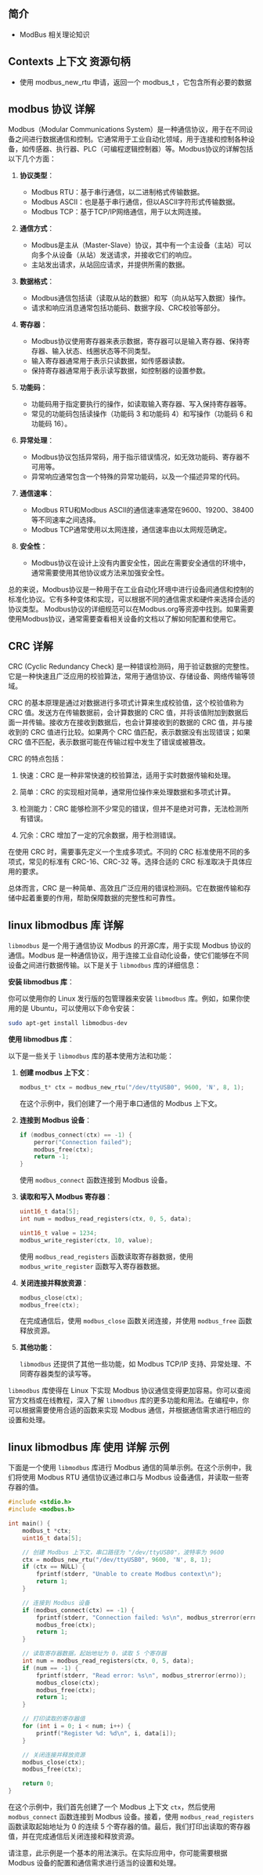 ## 简介

+ ModBus 相关理论知识

## Contexts 上下文 资源句柄

+ 使用 modbus_new_rtu 申请，返回一个 modbus_t ，它包含所有必要的数据

## modbus 协议 详解

Modbus（Modular Communications System）是一种通信协议，用于在不同设备之间进行数据通信和控制。它通常用于工业自动化领域，用于连接和控制各种设备，如传感器、执行器、PLC（可编程逻辑控制器）等。Modbus协议的详解包括以下几个方面：

1. **协议类型**：
   - Modbus RTU：基于串行通信，以二进制格式传输数据。
   - Modbus ASCII：也是基于串行通信，但以ASCII字符形式传输数据。
   - Modbus TCP：基于TCP/IP网络通信，用于以太网连接。

2. **通信方式**：
   - Modbus是主从（Master-Slave）协议，其中有一个主设备（主站）可以向多个从设备（从站）发送请求，并接收它们的响应。
   - 主站发出请求，从站回应请求，并提供所需的数据。
   
3. **数据格式**：
   - Modbus通信包括读（读取从站的数据）和写（向从站写入数据）操作。
   - 请求和响应消息通常包括功能码、数据字段、CRC校验等部分。
   
4. **寄存器**：
   - Modbus协议使用寄存器来表示数据，寄存器可以是输入寄存器、保持寄存器、输入状态、线圈状态等不同类型。
   - 输入寄存器通常用于表示只读数据，如传感器读数。
   - 保持寄存器通常用于表示读写数据，如控制器的设置参数。

5. **功能码**：
   - 功能码用于指定要执行的操作，如读取输入寄存器、写入保持寄存器等。
   - 常见的功能码包括读操作（功能码 3 和功能码 4）和写操作（功能码 6 和功能码 16）。

6. **异常处理**：
   - Modbus协议包括异常码，用于指示错误情况，如无效功能码、寄存器不可用等。
   - 异常响应通常包含一个特殊的异常功能码，以及一个描述异常的代码。

7. **通信速率**：
   - Modbus RTU和Modbus ASCII的通信速率通常在9600、19200、38400等不同速率之间选择。
   - Modbus TCP通常使用以太网连接，通信速率由以太网规范确定。

8. **安全性**：
   - Modbus协议在设计上没有内置安全性，因此在需要安全通信的环境中，通常需要使用其他协议或方法来加强安全性。

总的来说，Modbus协议是一种用于在工业自动化环境中进行设备间通信和控制的标准化协议。它有多种变体和实现，可以根据不同的通信需求和硬件来选择合适的协议类型。 Modbus协议的详细规范可以在Modbus.org等资源中找到。如果需要使用Modbus协议，通常需要查看相关设备的文档以了解如何配置和使用它。

## CRC 详解

CRC (Cyclic Redundancy Check) 是一种错误检测码，用于验证数据的完整性。它是一种快速且广泛应用的校验算法，常用于通信协议、存储设备、网络传输等领域。

CRC 的基本原理是通过对数据进行多项式计算来生成校验值，这个校验值称为 CRC 值。发送方在传输数据前，会计算数据的 CRC 值，并将该值附加到数据后面一并传输。接收方在接收到数据后，也会计算接收到的数据的 CRC 值，并与接收到的 CRC 值进行比较。如果两个 CRC 值匹配，表示数据没有出现错误；如果 CRC 值不匹配，表示数据可能在传输过程中发生了错误或被篡改。

CRC 的特点包括：

1. 快速：CRC 是一种非常快速的校验算法，适用于实时数据传输和处理。

2. 简单：CRC 的实现相对简单，通常用位操作来处理数据和多项式计算。

3. 检测能力：CRC 能够检测不少常见的错误，但并不是绝对可靠，无法检测所有错误。

4. 冗余：CRC 增加了一定的冗余数据，用于检测错误。

在使用 CRC 时，需要事先定义一个生成多项式。不同的 CRC 标准使用不同的多项式，常见的标准有 CRC-16、CRC-32 等。选择合适的 CRC 标准取决于具体应用的要求。

总体而言，CRC 是一种简单、高效且广泛应用的错误检测码。它在数据传输和存储中起着重要的作用，帮助保障数据的完整性和可靠性。

## linux libmodbus 库 详解

`libmodbus` 是一个用于通信协议 Modbus 的开源C库，用于实现 Modbus 协议的通信。Modbus 是一种通信协议，用于连接工业自动化设备，使它们能够在不同设备之间进行数据传输。以下是关于 `libmodbus` 库的详细信息：

**安装 libmodbus 库**：

你可以使用你的 Linux 发行版的包管理器来安装 `libmodbus` 库。例如，如果你使用的是 Ubuntu，可以使用以下命令安装：

```sh
sudo apt-get install libmodbus-dev
```

**使用 libmodbus 库**：

以下是一些关于 `libmodbus` 库的基本使用方法和功能：

1. **创建 modbus 上下文**：

   ```c
   modbus_t* ctx = modbus_new_rtu("/dev/ttyUSB0", 9600, 'N', 8, 1);
   ```

   在这个示例中，我们创建了一个用于串口通信的 Modbus 上下文。

2. **连接到 Modbus 设备**：

   ```c
   if (modbus_connect(ctx) == -1) {
       perror("Connection failed");
       modbus_free(ctx);
       return -1;
   }
   ```

   使用 `modbus_connect` 函数连接到 Modbus 设备。

3. **读取和写入 Modbus 寄存器**：

   ```c
   uint16_t data[5];
   int num = modbus_read_registers(ctx, 0, 5, data);
   
   uint16_t value = 1234;
   modbus_write_register(ctx, 10, value);
   ```

   使用 `modbus_read_registers` 函数读取寄存器数据，使用 `modbus_write_register` 函数写入寄存器数据。

4. **关闭连接并释放资源**：

   ```c
   modbus_close(ctx);
   modbus_free(ctx);
   ```

   在完成通信后，使用 `modbus_close` 函数关闭连接，并使用 `modbus_free` 函数释放资源。

5. **其他功能**：

   `libmodbus` 还提供了其他一些功能，如 Modbus TCP/IP 支持、异常处理、不同寄存器类型的读写等。

`libmodbus` 库使得在 Linux 下实现 Modbus 协议通信变得更加容易。你可以查阅官方文档或在线教程，深入了解 `libmodbus` 库的更多功能和用法。在编程中，你可以根据需要使用合适的函数来实现 Modbus 通信，并根据通信需求进行相应的设置和处理。

## linux libmodbus 库 使用 详解 示例

下面是一个使用 `libmodbus` 库进行 Modbus 通信的简单示例。在这个示例中，我们将使用 Modbus RTU 通信协议通过串口与 Modbus 设备通信，并读取一些寄存器的值。

```c
#include <stdio.h>
#include <modbus.h>

int main() {
    modbus_t *ctx;
    uint16_t data[5];

    // 创建 Modbus 上下文，串口路径为 "/dev/ttyUSB0"，波特率为 9600
    ctx = modbus_new_rtu("/dev/ttyUSB0", 9600, 'N', 8, 1);
    if (ctx == NULL) {
        fprintf(stderr, "Unable to create Modbus context\n");
        return 1;
    }

    // 连接到 Modbus 设备
    if (modbus_connect(ctx) == -1) {
        fprintf(stderr, "Connection failed: %s\n", modbus_strerror(errno));
        modbus_free(ctx);
        return 1;
    }

    // 读取寄存器数据，起始地址为 0，读取 5 个寄存器
    int num = modbus_read_registers(ctx, 0, 5, data);
    if (num == -1) {
        fprintf(stderr, "Read error: %s\n", modbus_strerror(errno));
        modbus_close(ctx);
        modbus_free(ctx);
        return 1;
    }

    // 打印读取的寄存器值
    for (int i = 0; i < num; i++) {
        printf("Register %d: %d\n", i, data[i]);
    }

    // 关闭连接并释放资源
    modbus_close(ctx);
    modbus_free(ctx);

    return 0;
}
```

在这个示例中，我们首先创建了一个 Modbus 上下文 `ctx`，然后使用 `modbus_connect` 函数连接到 Modbus 设备。接着，使用 `modbus_read_registers` 函数读取起始地址为 0 的连续 5 个寄存器的值。最后，我们打印出读取的寄存器值，并在完成通信后关闭连接和释放资源。

请注意，此示例是一个基本的用法演示。在实际应用中，你可能需要根据 Modbus 设备的配置和通信需求进行适当的设置和处理。